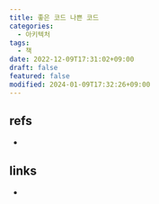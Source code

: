 ```yaml
---
title: 좋은 코드 나쁜 코드
categories:
  - 아키텍처
tags:
  - 책
date: 2022-12-09T17:31:02+09:00
draft: false
featured: false
modified: 2024-01-09T17:32:26+09:00
---
```




## refs
- 


## links
- 
